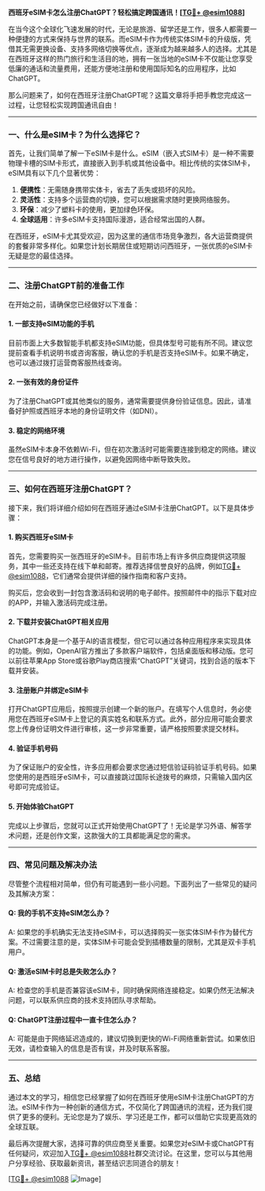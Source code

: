 **西班牙eSIM卡怎么注册ChatGPT？轻松搞定跨国通讯！[[TG💪+ @esim1088](https://t.me/s/esim1088)]**

在当今这个全球化飞速发展的时代，无论是旅游、留学还是工作，很多人都需要一种便捷的方式来保持与世界的联系。而eSIM卡作为传统实体SIM卡的升级版，凭借其无需更换设备、支持多网络切换等优点，逐渐成为越来越多人的选择。尤其是在西班牙这样的热门旅行和生活目的地，拥有一张当地的eSIM卡不仅能让您享受低廉的通话和流量费用，还能方便地注册和使用国际知名的应用程序，比如ChatGPT。

那么问题来了，如何在西班牙注册ChatGPT呢？这篇文章将手把手教您完成这一过程，让您轻松实现跨国通讯自由！

---

### **一、什么是eSIM卡？为什么选择它？**

首先，让我们简单了解一下eSIM卡是什么。eSIM（嵌入式SIM卡）是一种不需要物理卡槽的SIM卡形式，直接嵌入到手机或其他设备中。相比传统的实体SIM卡，eSIM具有以下几个显著优势：

1. **便携性**：无需随身携带实体卡，省去了丢失或损坏的风险。
2. **灵活性**：支持多个运营商的切换，您可以根据需求随时更换网络服务。
3. **环保**：减少了塑料卡的使用，更加绿色环保。
4. **全球适用**：许多eSIM卡支持国际漫游，适合经常出国的人群。

在西班牙，eSIM卡尤其受欢迎，因为这里的通信市场竞争激烈，各大运营商提供的套餐非常多样化。如果您计划长期居住或短期访问西班牙，一张优质的eSIM卡无疑是您的最佳选择。

---

### **二、注册ChatGPT前的准备工作**

在开始之前，请确保您已经做好以下准备：

#### **1. 一部支持eSIM功能的手机**
目前市面上大多数智能手机都支持eSIM功能，但具体型号可能有所不同。建议您提前查看手机说明书或咨询客服，确认您的手机是否支持eSIM卡。如果不确定，也可以通过拨打运营商客服热线查询。

#### **2. 一张有效的身份证件**
为了注册ChatGPT或其他类似的服务，通常需要提供身份验证信息。因此，请准备好护照或西班牙本地的身份证明文件（如DNI）。

#### **3. 稳定的网络环境**
虽然eSIM卡本身不依赖Wi-Fi，但在初次激活时可能需要连接到稳定的网络。建议您在信号良好的地方进行操作，以避免因网络中断导致失败。

---

### **三、如何在西班牙注册ChatGPT？**

接下来，我们将详细介绍如何在西班牙通过eSIM卡注册ChatGPT。以下是具体步骤：

#### **1. 购买西班牙eSIM卡**
首先，您需要购买一张西班牙的eSIM卡。目前市场上有许多供应商提供这项服务，其中一些还支持在线下单和邮寄。推荐选择信誉良好的品牌，例如[TG💪+ @esim1088](https://t.me/s/esim1088)，它们通常会提供详细的操作指南和客户支持。

购买后，您会收到一封包含激活码和说明的电子邮件。按照邮件中的指示下载对应的APP，并输入激活码完成注册。

#### **2. 下载并安装ChatGPT相关应用**
ChatGPT本身是一个基于AI的语言模型，但它可以通过各种应用程序来实现具体的功能。例如，OpenAI官方推出了多款客户端软件，包括桌面版和移动版。您可以前往苹果App Store或谷歌Play商店搜索“ChatGPT”关键词，找到合适的版本下载并安装。

#### **3. 注册账户并绑定eSIM卡**
打开ChatGPT应用后，按照提示创建一个新的账户。在填写个人信息时，务必使用您在西班牙eSIM卡上登记的真实姓名和联系方式。此外，部分应用可能会要求您上传身份证明文件进行审核，这一步非常重要，请严格按照要求提交材料。

#### **4. 验证手机号码**
为了保证账户的安全性，许多应用都会要求您通过短信验证码验证手机号码。如果您使用的是西班牙eSIM卡，可以直接跳过国际长途拨号的麻烦，只需输入国内区号即可完成验证。

#### **5. 开始体验ChatGPT**
完成以上步骤后，您就可以正式开始使用ChatGPT了！无论是学习外语、解答学术问题，还是创作文案，这款强大的工具都能满足您的需求。

---

### **四、常见问题及解决办法**

尽管整个流程相对简单，但仍有可能遇到一些小问题。下面列出了一些常见的疑问及其解决方案：

#### **Q: 我的手机不支持eSIM怎么办？**
A: 如果您的手机确实无法支持eSIM卡，可以选择购买一张实体SIM卡作为替代方案。不过需要注意的是，实体SIM卡可能会受到插槽数量的限制，尤其是双卡手机用户。

#### **Q: 激活eSIM卡时总是失败怎么办？**
A: 检查您的手机是否兼容该eSIM卡，同时确保网络连接稳定。如果仍然无法解决问题，可以联系供应商的技术支持团队寻求帮助。

#### **Q: ChatGPT注册过程中一直卡住怎么办？**
A: 可能是由于网络延迟造成的，建议切换到更快的Wi-Fi网络重新尝试。如果依旧无效，请检查输入的信息是否有误，并及时联系客服。

---

### **五、总结**

通过本文的学习，相信您已经掌握了如何在西班牙使用eSIM卡注册ChatGPT的方法。eSIM卡作为一种创新的通信方式，不仅简化了跨国通讯的流程，还为我们提供了更多的便利。无论您是为了娱乐、学习还是工作，都可以借助它实现更高效的全球互联。

最后再次提醒大家，选择可靠的供应商至关重要。如果您对eSIM卡或ChatGPT有任何疑问，欢迎加入[TG💪+ @esim1088](https://t.me/s/esim1088)社群交流讨论。在这里，您可以与其他用户分享经验、获取最新资讯，甚至结识志同道合的朋友！

[[TG💪+ @esim1088](https://t.me/s/esim1088) ![Image](https://i.postimg.cc/4NQfJmqS/Snipaste-2025-05-13-00-14-12.png)]